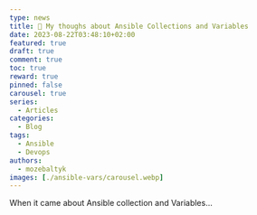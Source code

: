 ```yaml
---
type: news 
title: 💫 My thoughs about Ansible Collections and Variables
date: 2023-08-22T03:48:10+02:00
featured: true
draft: true
comment: true
toc: true
reward: true
pinned: false
carousel: true
series:
  - Articles
categories:
  - Blog
tags:
  - Ansible
  - Devops
authors:
  - mozebaltyk
images: [./ansible-vars/carousel.webp]
---
```


When it came about Ansible collection and Variables...

<!--more-->

